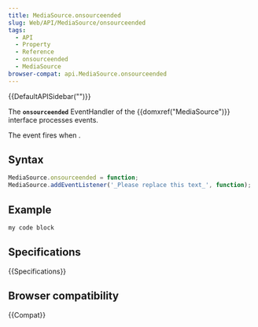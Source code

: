 ```yaml
---
title: MediaSource.onsourceended
slug: Web/API/MediaSource/onsourceended
tags:
  - API
  - Property
  - Reference
  - onsourceended
  - MediaSource
browser-compat: api.MediaSource.onsourceended
---
```

{{DefaultAPISidebar("")}}

The **`onsourceended`** EventHandler of the {{domxref("MediaSource")}} interface processes  events.

The  event fires when .

## Syntax

```js
MediaSource.onsourceended = function;
MediaSource.addEventListener('_Please replace this text_', function);
```

## Example

```js
my code block
```

## Specifications

{{Specifications}}

## Browser compatibility

{{Compat}}


